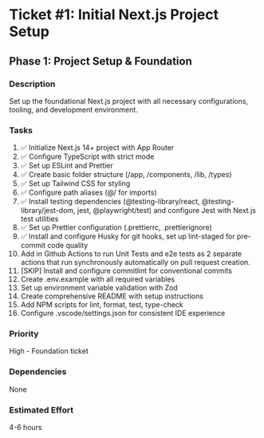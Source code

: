 # Ticket #1: Initial Next.js Project Setup

## Phase 1: Project Setup & Foundation

### Description

Set up the foundational Next.js project with all necessary configurations, tooling, and development environment.

### Tasks

1. ✅ Initialize Next.js 14+ project with App Router
2. ✅ Configure TypeScript with strict mode
3. ✅ Set up ESLint and Prettier
4. ✅ Create basic folder structure (/app, /components, /lib, /types)
5. ✅ Set up Tailwind CSS for styling
6. ✅ Configure path aliases (@/ for imports)
7. ✅ Install testing dependencies (@testing-library/react, @testing-library/jest-dom, jest, @playwright/test) and configure Jest with Next.js test utilities
8. ✅ Set up Prettier configuration (.prettierrc, .prettierignore)
9. ✅ Install and configure Husky for git hooks, set up lint-staged for pre-commit code quality
10. Add in Github Actions to run Unit Tests and e2e tests as 2 separate actions that run synchronously automatically on pull request creation.
11. [SKIP] Install and configure commitlint for conventional commits
12. Create .env.example with all required variables
13. Set up environment variable validation with Zod
14. Create comprehensive README with setup instructions
15. Add NPM scripts for lint, format, test, type-check
16. Configure .vscode/settings.json for consistent IDE experience

### Priority

High - Foundation ticket

### Dependencies

None

### Estimated Effort

4-6 hours
